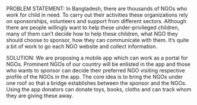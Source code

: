 PROBLEM STATEMENT: In Bangladesh, there are thousands of NGOs who work for child in need. To carry out their activities these organizations rely on sponsorships, volunteers and support from different sectors. Although there are people willingly want to help these under-privileged children, many of them can’t decide how to help these children, what NGO they should choose to sponsor, how they can communicate with them. It’s quite a bit of work to go each NGO website and collect information. 

SOLUTION: We are proposing a mobile app which can work as a portal for NGOs. Prominent NGOs of our country will be enlisted in the app and those who wants to sponsor can decide their preferred NGO visiting respective profile of the NGOs in the app. The core idea is to bring the NGOs under one roof so that a bridge establishes between the sponsor and the NGOs. Using the app donators can donate toys, books, cloths and can track whom they are giving these away.
